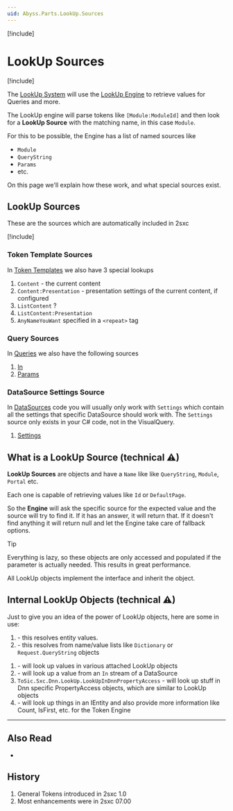 ```yaml
---
uid: Abyss.Parts.LookUp.Sources
---
```


[!include[](~/assets/features/look-up-system.md)]

# LookUp Sources

[!include[](~/pages/basics/stack/_shared-float-summary.md)]
<style>.context-box-summary .lookup-sources { visibility: visible; } </style>

The [LookUp System](xref:Abyss.Parts.LookUp.Index) will use the [LookUp Engine](xref:Abyss.Parts.LookUp.Engine) to retrieve values for Queries and more. 

The LookUp engine will parse tokens like `[Module:ModuleId]` and then look for a **LookUp Source** with the matching name, in this case `Module`. 

For this to be possible, the Engine has a list of named sources like 

* `Module`
* `QueryString`
* `Params`
* etc.

On this page we'll explain how these work, and what special sources exist. 

## LookUp Sources

These are the sources which are automatically included in 2sxc

[!include[](~/pages/abyss/parts/look-up/_include-common-sources.md)]

### Token Template Sources

In [Token Templates](xref:Basics.Server.Render.Tokens.Index) we also have 3 special lookups

1. `Content` - the current content
1. `Content:Presentation` - presentation settings of the current content, if configured
1. `ListContent` ?
1. `ListContent:Presentation`
1. `AnyNameYouWant` specified in a `<repeat>` tag


### Query Sources

In [Queries](xref:Basics.Query.Index) we also have the following sources

1. [In](xref:Abyss.Parts.LookUp.In)
1. [Params](xref:Abyss.Parts.LookUp.Params)


### DataSource Settings Source

In [DataSources](xref:NetCode.DataSources.Index) code you will usually only work with `Settings` which contain all the settings that specific DataSource should work with. The `Settings` source only exists in your C# code, not in the VisualQuery. 

1. [Settings](xref:Abyss.Parts.LookUp.MyConfiguration)


## What is a LookUp Source (technical ⚠)

**LookUp Sources** are [](xref:ToSic.Eav.LookUp.ILookUp) objects and have a `Name` like like `QueryString`, `Module`, `Portal` etc. 

Each one is capable of retrieving values like `Id` or `DefaultPage`.

So the **Engine** will ask the specific source for the expected value and the source will try to find it. 
If it has an answer, it will return that. 
If it doesn't find anything it will return null and let the Engine take care of fallback options. 

> [!TIP]
> Everything is lazy, so these objects are only accessed and populated if the parameter is actually needed. 
> This results in great performance.

All LookUp objects implement the [](xref:ToSic.Eav.LookUp.ILookUp) interface and inherit the [](xref:ToSic.Eav.LookUp.LookUpBase) object. 

## Internal LookUp Objects (technical ⚠)

Just to give you an idea of the power of LookUp objects, here are some in use:

1. [](xref:ToSic.Eav.LookUp.LookUpInEntity) - this resolves entity values.
1. [](xref:ToSic.Eav.LookUp.LookUpInNameValueCollection) - this resolves from name/value lists like `Dictionary` or `Request.QueryString` objects
<!-- 1. [](xref:ToSic.Eav.LookUp.LookUpInMetadata) - will get values from Metadata of something -->
1. [](xref:ToSic.Eav.LookUp.LookUpInLookUps) - will look up values in various attached LookUp objects
1. [](xref:ToSic.Eav.LookUp.LookUpInDataTarget) - will look up a value from an `In` stream of a DataSource
1. `ToSic.Sxc.Dnn.LookUp.LookUpInDnnPropertyAccess` - will look up stuff in Dnn specific PropertyAccess objects, which are similar to LookUp objects
1. [](xref:ToSic.Eav.LookUp.LookUpInEntity) - will look up things in an IEntity and also provide more information like Count, IsFirst, etc. for the Token Engine

---

## Also Read

* [](xref:Abyss.Parts.LookUp.Index)

## History

1. General Tokens introduced in 2sxc 1.0
1. Most enhancements were in 2sxc 07.00

